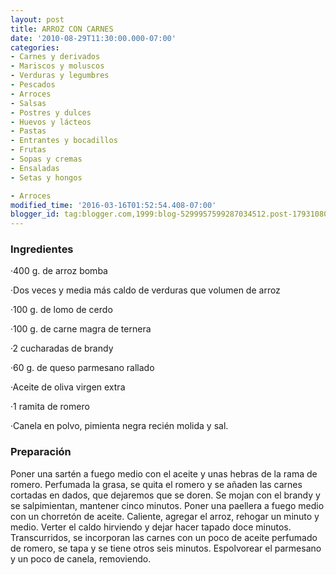 ```yaml
---
layout: post
title: ARROZ CON CARNES
date: '2010-08-29T11:30:00.000-07:00'
categories:
- Carnes y derivados
- Mariscos y moluscos
- Verduras y legumbres
- Pescados
- Arroces
- Salsas
- Postres y dulces
- Huevos y lácteos
- Pastas
- Entrantes y bocadillos
- Frutas
- Sopas y cremas
- Ensaladas
- Setas y hongos

- Arroces
modified_time: '2016-03-16T01:52:54.408-07:00'
blogger_id: tag:blogger.com,1999:blog-5299957599287034512.post-1793108048550243884
---
```


<h3>Ingredientes</h3>

&middot;400 g. de arroz bomba

&middot;Dos veces y media más caldo de verduras que volumen de arroz

&middot;100 g. de lomo de cerdo

&middot;100 g. de carne magra de ternera

&middot;2 cucharadas de brandy

&middot;60 g. de queso parmesano rallado

&middot;Aceite de oliva virgen extra

&middot;1 ramita de romero

&middot;Canela en polvo, pimienta negra recién molida y sal.

<h3>Preparación</h3>

Poner una sartén a fuego medio con el aceite y unas hebras de la rama de romero. Perfumada la grasa, se quita el romero y se añaden las carnes cortadas en dados, que dejaremos que se doren. Se mojan con el brandy y se salpimientan, mantener cinco minutos. Poner una paellera a fuego medio con un chorretón de aceite. Caliente, agregar el arroz, rehogar un minuto y medio. Verter el caldo hirviendo y dejar hacer tapado doce minutos. Transcurridos, se incorporan las carnes con un poco de aceite perfumado de romero, se tapa y se tiene otros seis minutos. Espolvorear el parmesano y un poco de canela, removiendo.

